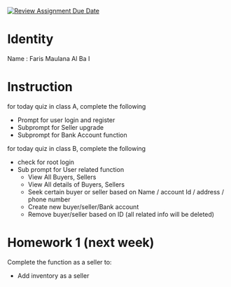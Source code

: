 [![Review Assignment Due Date](https://classroom.github.com/assets/deadline-readme-button-22041afd0340ce965d47ae6ef1cefeee28c7c493a6346c4f15d667ab976d596c.svg)](https://classroom.github.com/a/aJA6t8UG)
# Identity
Name : Faris Maulana Al Ba I    

# Instruction 
for today quiz in class A, complete the following
- Prompt for user login and register
- Subprompt for Seller upgrade
- Subprompt for Bank Account function

for today quiz in class B, complete the following
- check for root login
- Sub prompt for User related function
    - View All Buyers, Sellers
    - View All details of Buyers, Sellers
    - Seek certain buyer or seller based on Name / account Id / address / phone number
    - Create new buyer/seller/Bank account
    - Remove buyer/seller based on ID (all related info will be deleted)

# Homework 1 (next week)
Complete the function as a seller to:
- Add inventory as a seller